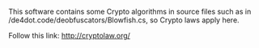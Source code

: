 This software contains some Crypto algorithms in source files such as in /de4dot.code/deobfuscators/Blowfish.cs, so Crypto laws apply here.

Follow this link: http://cryptolaw.org/